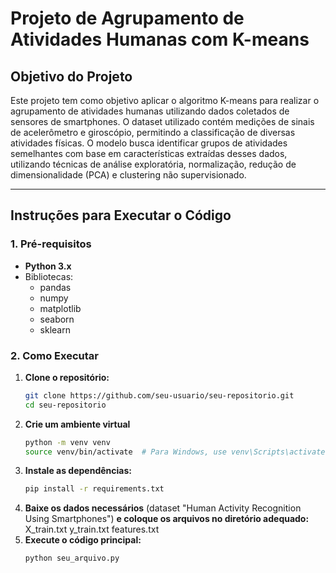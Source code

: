# Projeto de Agrupamento de Atividades Humanas com K-means

## Objetivo do Projeto

Este projeto tem como objetivo aplicar o algoritmo K-means para realizar o agrupamento de atividades humanas utilizando dados coletados de sensores de smartphones. O dataset utilizado contém medições de sinais de acelerômetro e giroscópio, permitindo a classificação de diversas atividades físicas. O modelo busca identificar grupos de atividades semelhantes com base em características extraídas desses dados, utilizando técnicas de análise exploratória, normalização, redução de dimensionalidade (PCA) e clustering não supervisionado.

---

## Instruções para Executar o Código

### 1. Pré-requisitos

- **Python 3.x**
- Bibliotecas:
  - pandas
  - numpy
  - matplotlib
  - seaborn
  - sklearn

### 2. Como Executar

1. **Clone o repositório:**
   ```bash
   git clone https://github.com/seu-usuario/seu-repositorio.git
   cd seu-repositorio
2. **Crie um ambiente virtual**
   ```bash
   python -m venv venv
   source venv/bin/activate  # Para Windows, use venv\Scripts\activate
3. **Instale as dependências:**
   ```bash
   pip install -r requirements.txt
4. **Baixe os dados necessários** (dataset "Human Activity Recognition Using Smartphones")
   **e coloque os arquivos no diretório adequado:**
   X_train.txt
   y_train.txt
   features.txt
5. **Execute o código principal:**
   ```bash
   python seu_arquivo.py

